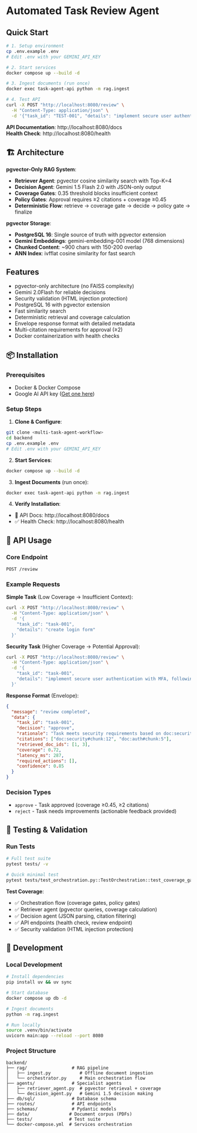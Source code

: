 # Automated Task Review Agent


##  Quick Start

```bash
# 1. Setup environment
cp .env.example .env
# Edit .env with your GEMINI_API_KEY

# 2. Start services  
docker compose up --build -d

# 3. Ingest documents (run once)
docker exec task-agent-api python -m rag.ingest

# 4. Test API
curl -X POST "http://localhost:8080/review" \
  -H "Content-Type: application/json" \
  -d '{"task_id": "TEST-001", "details": "implement secure user authentication system"}'
```

**API Documentation**: http://localhost:8080/docs  
**Health Check**: http://localhost:8080/health

## 🏗️ Architecture

**pgvector-Only RAG System**:
-  **Retriever Agent**: pgvector cosine similarity search with Top-K=4
-  **Decision Agent**: Gemini 1.5 Flash 2.0 with JSON-only output  
-  **Coverage Gates**: 0.35 threshold blocks insufficient context
-  **Policy Gates**: Approval requires ≥2 citations + coverage ≥0.45
-  **Deterministic Flow**: retrieve → coverage gate → decide → policy gate → finalize

**pgvector Storage**:
-  **PostgreSQL 16**: Single source of truth with pgvector extension
-  **Gemini Embeddings**: gemini-embedding-001 model (768 dimensions)
-  **Chunked Content**: ~900 chars with 150-200 overlap
-  **ANN Index**: ivfflat cosine similarity for fast search

##  Features

- pgvector-only architecture (no FAISS complexity)
- Gemini 2.0Flash  for reliable decisions
- Security validation (HTML injection protection)
- PostgreSQL 16 with pgvector extension
- Fast similarity search
- Deterministic retrieval and coverage calculation
- Envelope response format with detailed metadata
- Multi-citation requirements for approval (≥2)
- Docker containerization with health checks

## 📦 Installation

### Prerequisites
- Docker & Docker Compose
- Google AI API key ([Get one here](https://aistudio.google.com/app/apikey))

### Setup Steps
1. **Clone & Configure**:
```bash
git clone <multi-task-agent-workflow>
cd backend
cp .env.example .env
# Edit .env with your GEMINI_API_KEY
```

2. **Start Services**:
```bash
docker compose up --build -d
```

3. **Ingest Documents** (run once):
```bash
docker exec task-agent-api python -m rag.ingest
```

4. **Verify Installation**:
- 📖 API Docs: http://localhost:8080/docs  
- ✅ Health Check: http://localhost:8080/health

## 🔌 API Usage

### Core Endpoint
```bash
POST /review
```

### Example Requests

**Simple Task** (Low Coverage → Insufficient Context):
```bash
curl -X POST "http://localhost:8080/review" \
  -H "Content-Type: application/json" \
  -d '{
    "task_id": "task-001",
    "details": "create login form"
  }'
```

**Security Task** (Higher Coverage → Potential Approval):
```bash
curl -X POST "http://localhost:8080/review" \
  -H "Content-Type: application/json" \
  -d '{
    "task_id": "task-001", 
    "details": "implement secure user authentication with MFA, following security guidelines for session management and password policies"
  }'
```

**Response Format** (Envelope):
```json
{
  "message": "review completed",
  "data": {
    "task_id": "task-001",
    "decision": "approve",
    "rationale": "Task meets security requirements based on doc:security#chunk:12",
    "citations": ["doc:security#chunk:12", "doc:auth#chunk:5"],
    "retrieved_doc_ids": [1, 3],
    "coverage": 0.72,
    "latency_ms": 287,
    "required_actions": [],
    "confidence": 0.85
  }
}
```

### Decision Types
- `approve` - Task approved (coverage ≥0.45, ≥2 citations)
- `reject` - Task needs improvements (actionable feedback provided)  

## 🧪 Testing & Validation

### Run Tests
```bash
# Full test suite
pytest tests/ -v

# Quick minimal test
pytest tests/test_orchestration.py::TestOrchestration::test_coverage_gate_blocks_low_coverage -v
```

**Test Coverage**:
- ✅ Orchestration flow (coverage gates, policy gates)
- ✅ Retriever agent (pgvector queries, coverage calculation)  
- ✅ Decision agent (JSON parsing, citation filtering)
- ✅ API endpoints (health check, review endpoint)
- ✅ Security validation (HTML injection protection)

## 🔧 Development

### Local Development
```bash
# Install dependencies
pip install uv && uv sync

# Start database
docker compose up db -d

# Ingest documents
python -m rag.ingest

# Run locally  
source .venv/bin/activate
uvicorn main:app --reload --port 8080
```

### Project Structure
```
backend/
├── rag/                 # RAG pipeline
│   ├── ingest.py           # Offline document ingestion  
│   └── orchestrator.py     # Main orchestration flow
├── agents/              # Specialist agents
│   ├── retriever_agent.py  # pgvector retrieval + coverage
│   └── decision_agent.py   # Gemini 1.5 decision making
├── db/sql/              # Database schema
├── routes/              # API endpoints  
├── schemas/             # Pydantic models
├── data/               # Document corpus (PDFs)
├── tests/              # Test suite
└── docker-compose.yml  # Services orchestration
```



